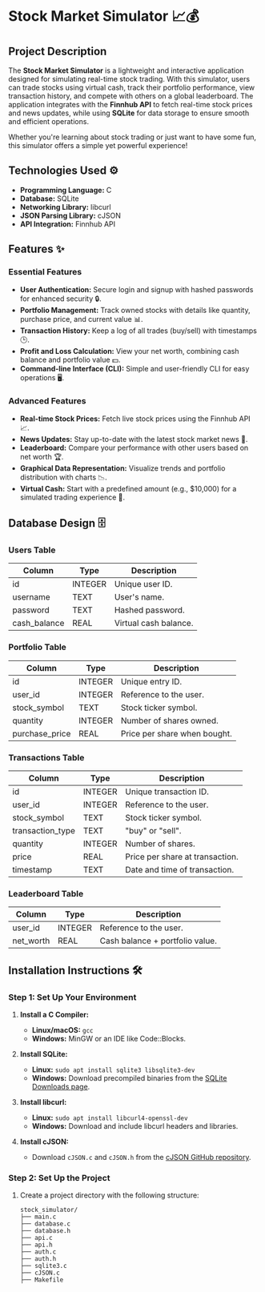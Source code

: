 # Stock Market Simulator 📈💰

## Project Description
The **Stock Market Simulator** is a lightweight and interactive application designed for simulating real-time stock trading. With this simulator, users can trade stocks using virtual cash, track their portfolio performance, view transaction history, and compete with others on a global leaderboard. The application integrates with the **Finnhub API** to fetch real-time stock prices and news updates, while using **SQLite** for data storage to ensure smooth and efficient operations.

Whether you're learning about stock trading or just want to have some fun, this simulator offers a simple yet powerful experience!

## Technologies Used ⚙️
- **Programming Language:** C
- **Database:** SQLite
- **Networking Library:** libcurl
- **JSON Parsing Library:** cJSON
- **API Integration:** Finnhub API

## Features ✨
### Essential Features
- **User Authentication:** Secure login and signup with hashed passwords for enhanced security 🔒.
- **Portfolio Management:** Track owned stocks with details like quantity, purchase price, and current value 📊.
- **Transaction History:** Keep a log of all trades (buy/sell) with timestamps 🕒.
- **Profit and Loss Calculation:** View your net worth, combining cash balance and portfolio value 💵.
- **Command-line Interface (CLI):** Simple and user-friendly CLI for easy operations 🖥️.

### Advanced Features
- **Real-time Stock Prices:** Fetch live stock prices using the Finnhub API 📈.
- **News Updates:** Stay up-to-date with the latest stock market news 📰.
- **Leaderboard:** Compare your performance with other users based on net worth 🏆.
- **Graphical Data Representation:** Visualize trends and portfolio distribution with charts 📉.
- **Virtual Cash:** Start with a predefined amount (e.g., $10,000) for a simulated trading experience 💸.

## Database Design 🗄️
### Users Table
| Column         | Type    | Description                     |
|----------------|---------|---------------------------------|
| id             | INTEGER | Unique user ID.                 |
| username       | TEXT    | User's name.                    |
| password       | TEXT    | Hashed password.                |
| cash_balance   | REAL    | Virtual cash balance.           |

### Portfolio Table
| Column         | Type    | Description                     |
|----------------|---------|---------------------------------|
| id             | INTEGER | Unique entry ID.                |
| user_id        | INTEGER | Reference to the user.          |
| stock_symbol   | TEXT    | Stock ticker symbol.            |
| quantity       | INTEGER | Number of shares owned.         |
| purchase_price | REAL    | Price per share when bought.    |

### Transactions Table
| Column         | Type    | Description                     |
|----------------|---------|---------------------------------|
| id             | INTEGER | Unique transaction ID.          |
| user_id        | INTEGER | Reference to the user.          |
| stock_symbol   | TEXT    | Stock ticker symbol.            |
| transaction_type | TEXT  | "buy" or "sell".                |
| quantity       | INTEGER | Number of shares.               |
| price          | REAL    | Price per share at transaction. |
| timestamp      | TEXT    | Date and time of transaction.   |

### Leaderboard Table
| Column         | Type    | Description                     |
|----------------|---------|---------------------------------|
| user_id        | INTEGER | Reference to the user.          |
| net_worth      | REAL    | Cash balance + portfolio value. |

## Installation Instructions 🛠️

### Step 1: Set Up Your Environment
1. **Install a C Compiler:**
   - **Linux/macOS:** `gcc`
   - **Windows:** MinGW or an IDE like Code::Blocks.

2. **Install SQLite:**
   - **Linux:** `sudo apt install sqlite3 libsqlite3-dev`
   - **Windows:** Download precompiled binaries from the [SQLite Downloads page](https://sqlite.org/download.html).

3. **Install libcurl:**
   - **Linux:** `sudo apt install libcurl4-openssl-dev`
   - **Windows:** Download and include libcurl headers and libraries.

4. **Install cJSON:**
   - Download `cJSON.c` and `cJSON.h` from the [cJSON GitHub repository](https://github.com/DaveGamble/cJSON).

### Step 2: Set Up the Project
1. Create a project directory with the following structure:
   ```plaintext
   stock_simulator/
   ├── main.c
   ├── database.c
   ├── database.h
   ├── api.c
   ├── api.h
   ├── auth.c
   ├── auth.h
   ├── sqlite3.c
   ├── cJSON.c
   ├── Makefile